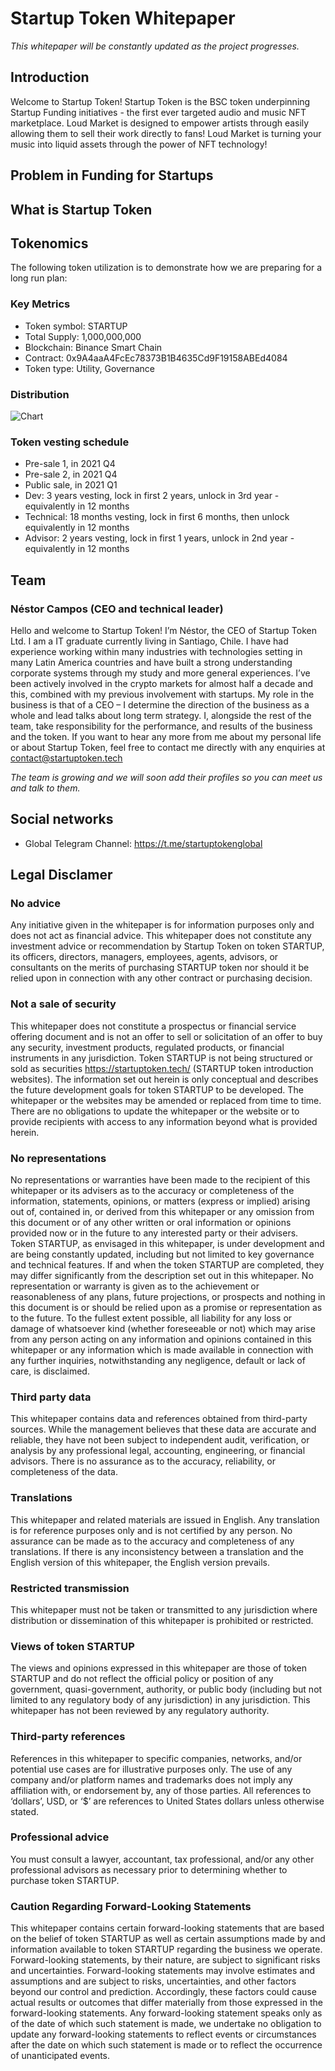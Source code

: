 # Startup Token Whitepaper

*This whitepaper will be constantly updated as the project progresses.*

## Introduction

Welcome to Startup Token! Startup Token is the BSC token underpinning Startup Funding initiatives - the first ever targeted audio and music NFT marketplace. Loud Market is designed to empower artists through easily allowing them to sell their work directly to fans! Loud Market is turning your music into liquid assets through the power of NFT technology!

## Problem in Funding for Startups

## What is Startup Token



## Tokenomics

The following token utilization is to demonstrate how we are preparing for a long run plan:

### Key Metrics 
- Token symbol: STARTUP
- Total Supply: 1,000,000,000
- Blockchain: Binance Smart Chain
- Contract: 0x9A4aaA4FcEc78373B1B4635Cd9F19158ABEd4084
- Token type: Utility, Governance

### Distribution

![Chart](https://i.imgur.com/jB7Ii5l.png)

### Token vesting schedule

- Pre-sale 1, in 2021 Q4
- Pre-sale 2, in 2021 Q4
- Public sale, in 2021 Q1
- Dev: 3 years vesting, lock in first 2 years, unlock in 3rd year - equivalently in 12 months
- Technical: 18 months vesting, lock in first 6 months, then unlock equivalently in 12 months
- Advisor: 2 years vesting, lock in first 1 years, unlock in 2nd year - equivalently in 12 months

## Team

### Néstor Campos (CEO and technical leader)
Hello and welcome to Startup Token! I’m Néstor, the CEO of Startup Token Ltd. I am a IT graduate currently living in Santiago, Chile. I have had experience working within many industries with technologies setting in many Latin America countries and have built a strong understanding corporate systems through my study and more general experiences. I’ve been actively involved in the crypto markets for almost half a decade and this, combined with my previous involvement with startups. My role in the business is that of a CEO – I determine the direction of the business as a whole and lead talks about long term strategy. I, alongside the rest of the team, take responsibility for the performance, and results of the business and the token. If you want to hear any more from me about my personal life or about Startup Token, feel free to contact me directly with any enquiries at contact@startuptoken.tech

*The team is growing and we will soon add their profiles so you can meet us and talk to them.*

## Social networks

- Global Telegram Channel: https://t.me/startuptokenglobal

## Legal Disclamer

### No advice 

Any initiative given in the whitepaper is for information purposes only and does not act as financial advice. This whitepaper does not constitute any investment advice or recommendation by Startup Token on token STARTUP, its officers, directors, managers, employees, agents, advisors, or consultants on the merits of purchasing STARTUP token nor should it be relied upon in connection with any other contract or purchasing decision.

### Not a sale of security

This whitepaper does not constitute a prospectus or financial service offering document and is not an offer to sell or solicitation of an offer to buy any security, investment products, regulated products, or financial instruments in any jurisdiction. Token STARTUP is not being structured or sold as securities https://startuptoken.tech/ (STARTUP token introduction websites).
The information set out herein is only conceptual and describes the future development goals for token STARTUP to be developed. The whitepaper or the websites may be amended or replaced from time to time. There are no obligations to update the whitepaper or the website or to provide recipients with access to any information beyond what is provided herein.

### No representations
No representations or warranties have been made to the recipient of this whitepaper or its advisers as to the accuracy or completeness of the information, statements, opinions, or matters (express or implied) arising out of, contained in, or derived from this whitepaper or any omission from this document or of any other written or oral information or opinions provided now or in the future to any interested party or their advisers. Token STARTUP, as envisaged in this whitepaper, is under development and are being constantly updated, including but not limited to key governance and technical features. If and when the token STARTUP are completed, they may differ significantly from the description set out in this whitepaper. No representation or warranty is given as to the achievement or reasonableness of any plans, future projections, or prospects and nothing in this document is or should be relied upon as a promise or representation as to the future. To the fullest extent possible, all liability for any loss or damage of whatsoever kind (whether foreseeable or not) which may arise from any person acting on any information and opinions contained in this whitepaper or any information which is made available in connection with any further inquiries, notwithstanding any negligence, default or lack of care, is disclaimed.

### Third party data
This whitepaper contains data and references obtained from third-party sources. While the management believes that these data are accurate and reliable, they have not been subject to independent audit, verification, or analysis by any professional legal, accounting, engineering, or financial advisors.
There is no assurance as to the accuracy, reliability, or completeness of the data.

### Translations
This whitepaper and related materials are issued in English. Any translation is for reference purposes only and is not certified by any person. No assurance can be made as to the accuracy and completeness of any translations. If there is any inconsistency between a translation and the English version of this whitepaper, the English version prevails.

### Restricted transmission
This whitepaper must not be taken or transmitted to any jurisdiction where distribution or dissemination of this whitepaper is prohibited or restricted.

### Views of token STARTUP
The views and opinions expressed in this whitepaper are those of token STARTUP and do not reflect the official policy or position of any government, quasi-government, authority, or public body (including but not limited to any regulatory body of any jurisdiction) in any jurisdiction.
This whitepaper has not been reviewed by any regulatory authority.

### Third-party references
References in this whitepaper to specific companies, networks, and/or potential use cases are for illustrative purposes only. The use of any company and/or platform names and trademarks does not imply any affiliation with, or endorsement by, any of those parties. All references to ‘dollars’, USD, or ‘$’ are references to United States dollars unless otherwise stated.

### Professional advice
You must consult a lawyer, accountant, tax professional, and/or any other professional advisors as necessary prior to determining whether to purchase token STARTUP. 

### Caution Regarding Forward-Looking Statements

This whitepaper contains certain forward-looking statements that are based on the belief of token STARTUP as well as certain assumptions made by and information available to
token STARTUP regarding the business we operate. Forward-looking statements, by their nature, are subject to significant risks and uncertainties.
Forward-looking statements may involve estimates and assumptions and are subject to risks, uncertainties, and other factors beyond our control and prediction. Accordingly, these factors could cause actual results or outcomes that differ materially from those expressed in the forward-looking statements. Any forward-looking statement speaks only as of the date of which such statement is made, we undertake no obligation to update any forward-looking statements to reflect events or circumstances after the date on which such statement is made or to reflect the occurrence of unanticipated events.
